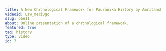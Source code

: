 ```yaml
---
title: A New Chronological Framework for Paurāṇika History by Amritanshu Pandey
videoid: Lzw_meciDgc
slug: pbe11
about: Online presentation of a chronological framework.
featured: true
tag: history
type: video
id: 7
---
```

